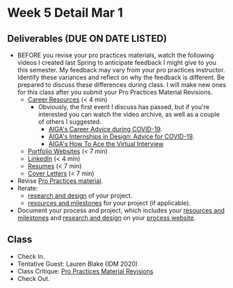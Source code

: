 # Week 5 Detail Mar 1

## Deliverables \(DUE ON DATE LISTED\)

* BEFORE you revise your pro practices materials, watch the following videos I created last Spring to anticipate feedback I might give to you this semester. My feedback may vary from your pro practices instructor. Identify these variances and reflect on why the feedback is different. Be prepared to discuss these differences during class. I will make new ones for this class after you submit your Pro Practices Material Revisions.
  * [Career Resources](https://stream.nyu.edu/media/Senior+Project+Career+Resources/1_9kyp6fsm) \(&lt; 4 min\)
    * Obviously, the first event I discuss has passed, but if you're interested you can watch the video archive, as well as a couple of others I suggested. 
      * [AIGA's Career Advice during COVID-19](https://www.aiga.org/aiga/content/tools-and-resources/commitment-to-community/career-advice-for-covid-19/).
      * [AIGA's Internships in Design: Advice for COVID-19](https://www.aiga.org/aiga/content/tools-and-resources/commitment-to-community/internships-in-design-advice-for-covid-19/).
      * [AIGA's How To Ace the Virtual Interview](https://www.aiga.org/aiga/content/tools-and-resources/commitment-to-community/how-to-ace-the-virtual-interview/)
  * [Portfolio Websites](https://stream.nyu.edu/media/Senior+Project+Portfolio/1_3ssg7ckj) \(&lt; 7 min\)
  * [LinkedIn](https://stream.nyu.edu/media/Senior+Project+LinkedIn/1_678bu9ia) \(&lt; 4 min\)
  * [Resumes](https://stream.nyu.edu/media/Senior+Project+Resume/1_0b28s5fz) \(&lt; 7 min\)
  * [Cover Letters](https://stream.nyu.edu/media/Senior+Project+Cover+Letters/1_36vlce7a) \(&lt; 7 min\)
* Revise [Pro Practices material](../end_of_semester_deliverables/pro_practices_revisions.md).
* Iterate: 
  * [research and design](../project_plan/) of your project.
  * [resources and milestones](../project_plan/) for your project \(if applicable\).
* Document your process and project, which includes your [resources and milestones](../project_plan/) and [research and design](../project_plan/) on your [process website](../pre-work/website.md).

## Class

* Check In.
* Tentative Guest: Lauren Blake \(IDM 2020\)
* Class Critique: [Pro Practices Material Revisions](../end_of_semester_deliverables/pro_practices_revisions.md)
* Check Out.

